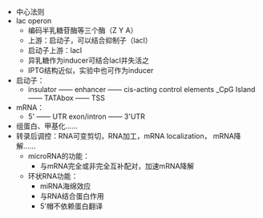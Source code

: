 - 中心法则
- lac operon
  - 编码半乳糖苷酶等三个酶（Z Y A）
  - 上游：启动子，可以结合抑制子（lacI）
  - 启动子上游：lacI
  - 异乳糖作为inducer可结合lacI并失活之
  - IPTG结构近似，实验中也可作为inducer
- 启动子：
    - insulator —— enhancer —— cis-acting control elements _CpG Island —— TATAbox —— TSS
- mRNA：
  - 5' —— UTR exon/intron —— 3'UTR
- 组蛋白、甲基化……
- 转录后调控：RNA可变剪切，RNA加工，mRNA localization， mRNA降解……
  - microRNA的功能：
    - 与mRNA完全或非完全互补配对，加速mRNA降解
  - 环状RNA功能：
    - miRNA海绵效应
    - 与RNA结合蛋白作用
    - 5'帽不依赖蛋白翻译
